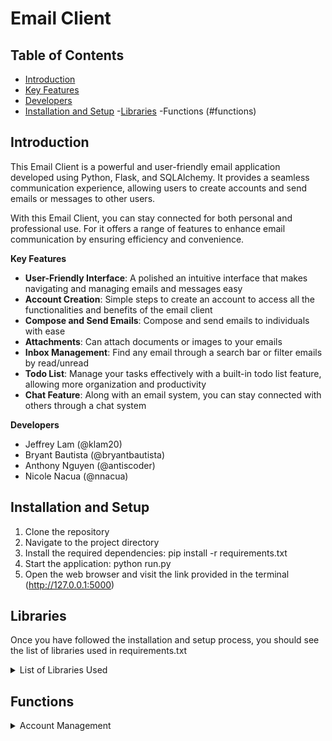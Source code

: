 # Email Client

## Table of Contents
- [Introduction](#introduction)
- [Key Features](#key-features)
- [Developers](#developers)
- [Installation and Setup](#installation-and-setup)
-[Libraries](#libraries)
-Functions (#functions)

## Introduction <a name="introduction"></a>

This Email Client is a powerful and user-friendly email application 
developed using Python, Flask, and 
SQLAlchemy. It provides a seamless communication experience, allowing 
users to create accounts and send 
emails or messages to other users. 

With this Email Client, you can stay connected for both personal and 
professional use. For it offers a 
range of features to enhance email communication by ensuring efficiency 
and convenience. 

**Key Features** <a name="key-features"></a> 
- **User-Friendly Interface**: A polished an intuitive interface that 
makes navigating and managing emails 
and messages easy
- **Account Creation**: Simple steps to create an account to access all 
the functionalities and benefits of 
the email client
- **Compose and Send Emails**: Compose and send emails to individuals with 
ease
- **Attachments**: Can attach documents or images to your emails
- **Inbox Management**: Find any email through a search bar or filter 
emails by read/unread
- **Todo List**: Manage your tasks effectively with a built-in todo list 
feature, allowing more 
organization and productivity
- **Chat Feature**: Along with an email system, you can stay connected 
with others through a chat system

**Developers**  <a name="developers"></a>
- Jeffrey Lam (@klam20)
- Bryant Bautista (@bryantbautista)
- Anthony Nguyen (@antiscoder)
- Nicole Nacua (@nnacua)

## Installation and Setup  <a name="installation-and-setup"></a>
1. Clone the repository
2. Navigate to the project directory
3. Install the required dependencies: pip install -r requirements.txt
4. Start the application: python run.py 
5. Open the web browser and visit the link provided in the terminal 
(http://127.0.0.1:5000)

## Libraries <a name=“libraries”></a>
Once you have followed the installation and setup process, you should see 
the list of libraries used in requirements.txt
<details>
<summary> List of Libraries Used </summary>
- alembic
- blinker
- click
- dnspython
- email-validator
- Flask
- Flask-Login
- Flask-Mail
- Flask-Migrate
- Flask-SQLAlchemy
- Flask-Uploads
- Flask-WTF
- greenlet
- idna
- itsdangerous
- Jinja2
- Mako
- MarkupSafe
- Pillow
- SQLAlchemy
- typing_extensions
- Werkzeug
- WTForms
</details>

## Functions <a name=“functions”></a>

<details>
<summary>Account Management</summary>
This section covers the various actions related to managing user accounts. 
Here are the instructions for each:

### Registration
- To register for an account, go to the home page and click the “Sign-up” 
button
- Create an email address and password to complete registration
    <details>
    <summary> Show example </summary>
    
    </details>

### Logging In
- Once you have a registered account, use the login feature to access 
other functionalities.
- Enter your registered email and password to log in
    <details>
    <summary> Show example </summary>
    
    </details>

### Logging Out
- To log out, locate the "Log-out" button in the navigation bar and click 
on it
- Logging out will terminate your current session
    <details>
    <summary> Show example </summary>
    
    </details>

### Deleting Account
- If you wish to delete your account, find the "Delete Account" button in 
the navigation bar.
- Click on the button to initiate the account deletion process
    <details>
    <summary> Show example </summary>
    
    </details>
</details>
